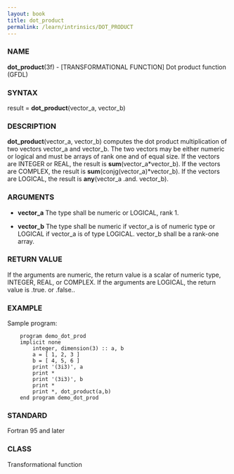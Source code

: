 ```yaml
---
layout: book
title: dot_product
permalink: /learn/intrinsics/DOT_PRODUCT
---
```

### NAME

__dot\_product__(3f) - \[TRANSFORMATIONAL FUNCTION\] Dot product function
(GFDL)

### SYNTAX

result = __dot\_product__(vector\_a, vector\_b)

### DESCRIPTION

__dot\_product__(vector\_a, vector\_b) computes the dot product
multiplication of two vectors vector\_a and vector\_b. The two vectors
may be either numeric or logical and must be arrays of rank one and of
equal size. If the vectors are INTEGER or REAL, the result is
__sum__(vector\_a\*vector\_b). If the vectors are COMPLEX, the result is
__sum__(conjg(vector\_a)\*vector\_b). If the vectors are LOGICAL, the
result is __any__(vector\_a .and. vector\_b).

### ARGUMENTS

  - __vector\_a__
    The type shall be numeric or LOGICAL, rank 1.

  - __vector\_b__
    The type shall be numeric if vector\_a is of numeric type or LOGICAL
    if vector\_a is of type LOGICAL. vector\_b shall be a rank-one
    array.

### RETURN VALUE

If the arguments are numeric, the return value is a scalar of numeric
type, INTEGER, REAL, or COMPLEX. If the arguments are LOGICAL, the
return value is .true. or .false..

### EXAMPLE

Sample program:

```
    program demo_dot_prod
    implicit none
        integer, dimension(3) :: a, b
        a = [ 1, 2, 3 ]
        b = [ 4, 5, 6 ]
        print '(3i3)', a
        print *
        print '(3i3)', b
        print *
        print *, dot_product(a,b)
    end program demo_dot_prod
```

### STANDARD

Fortran 95 and later

### CLASS

Transformational function
